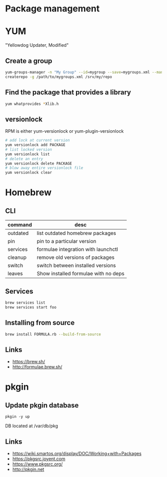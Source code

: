 # Package management
# YUM
"Yellowdog Updater, Modified"
## Create a group

```bash
yum-groups-manager -n "My Group" --id=mygroup --save=mygroups.xml --mandatory yum glibc rpm
createrepo -g /path/to/mygroups.xml /srv/my/repo
```

## Find the package that provides a library

```bash
yum whatprovides *Xlib.h
```

## versionlock

RPM is either yum-versionlock or yum-plugin-versionlock

```bash
# add lock at current version 
yum versionlock add PACKAGE
# list locked version
yum versionlock list
# delete an entry
yum versionlock delete PACKAGE
# blow away entire versionlock file
yum versionlock clear
```


# Homebrew

## CLI

command  | desc
---      | ---
outdated | list outdated homebrew packages
pin      | pin to a particular version
services | formulae integration with launchctl
cleanup  | remove old versions of packages
switch   | switch between installed versions
leaves   | Show installed formulae with no deps

## Services

```bash
brew services list
brew services start foo
```

## Installing from source

```bash
brew install FORMULA.rb --build-from-source
```

## Links

* <https://brew.sh/>
* <http://formulae.brew.sh/>


# pkgin

## Update pkgin database

```
pkgin -y up
```

DB located at /var/db/pkg

## Links

* <https://wiki.smartos.org/display/DOC/Working+with+Packages>
* <https://pkgsrc.joyent.com>
* <https://www.pkgsrc.org/>
* <http://pkgin.net>
